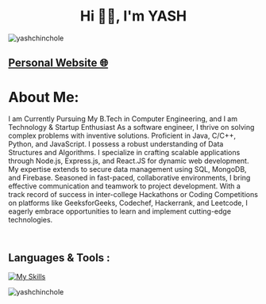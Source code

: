 <h1 align="center">Hi 🤙🏻, I'm YASH</h1>
<p align="left"> <img src="https://komarev.com/ghpvc/?username=yashchinchole&label=Profile%20Views&color=66ff00&style=flat" alt="yashchinchole" /> </p>

<h2 align="left"><a href="https://yashchinchole.netlify.app/" target="blank">Personal Website 🌐</a></h2>

# About Me:

<table style="width:100%; display: flex; align-items: center; justify-content: space-between;">
  <tr>
      <p>
        I am Currently Pursuing My B.Tech in Computer Engineering, and I am Technology & Startup Enthusiast As a
          software engineer, I thrive on solving complex problems with inventive solutions. Proficient in Java, C/C++,
          Python, and JavaScript. I possess a robust understanding of Data Structures and Algorithms. I specialize in
          crafting scalable applications through Node.js, Express.js, and React.JS for dynamic web development. My
          expertise extends to secure data management using SQL, MongoDB, and Firebase. Seasoned in fast-paced,
          collaborative environments, I bring effective communication and teamwork to project development. With a track
          record of success in inter-college Hackathons or Coding Competitions on platforms like GeeksforGeeks,
          Codechef, Hackerrank, and Leetcode, I eagerly embrace opportunities to learn and implement cutting-edge
          technologies.
      </p>
  </tr>
</table>

<h2 align="left">Languages & Tools :</h2>

[![My Skills](https://skillicons.dev/icons?i=java,python,c,cpp,html,css,js,bootstrap,react,nodejs,mongo,spring,git,github)](https://skillicons.dev)

<p><img align="center" src="https://github-readme-streak-stats.herokuapp.com/?user=yashchinchole&theme=dark" alt="yashchinchole" /></p>

